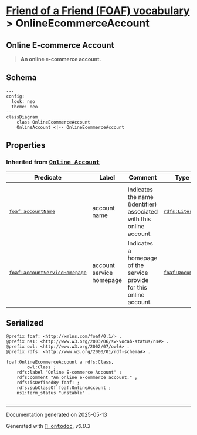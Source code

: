 # [Friend of a Friend (FOAF) vocabulary](../homepage.md) > OnlineEcommerceAccount

## Online E-commerce Account

> **An online e-commerce account.**

## Schema

```mermaid
---
config:
  look: neo
  theme: neo
---
classDiagram
    class OnlineEcommerceAccount
    OnlineAccount <|-- OnlineEcommerceAccount
```

## Properties

  
### Inherited from <kbd>[**Online Account**](../class/OnlineAccount.md.md)</kbd>
| Predicate | Label | Comment | Type |
| -------------------------------- | -------------------------------- | ------------------------------------ | ---- |
| |
|<kbd>[foaf:accountName](../property/accountName.md)</kbd> | account name | Indicates the name (identifier) associated with this online account. |<kbd>[rdfs:Literal](<http://www.w3.org/2000/01/rdf-schema#Literal>)</kbd> | |
|<kbd>[foaf:accountServiceHomepage](../property/accountServiceHomepage.md)</kbd> | account service homepage | Indicates a homepage of the service provide for this online account. |<kbd>[foaf:Document](../class/Document.md)</kbd> |



## Serialized

```ttl
@prefix foaf: <http://xmlns.com/foaf/0.1/> .
@prefix ns1: <http://www.w3.org/2003/06/sw-vocab-status/ns#> .
@prefix owl: <http://www.w3.org/2002/07/owl#> .
@prefix rdfs: <http://www.w3.org/2000/01/rdf-schema#> .

foaf:OnlineEcommerceAccount a rdfs:Class,
        owl:Class ;
    rdfs:label "Online E-commerce Account" ;
    rdfs:comment "An online e-commerce account." ;
    rdfs:isDefinedBy foaf: ;
    rdfs:subClassOf foaf:OnlineAccount ;
    ns1:term_status "unstable" .


```

---

Documentation generated on 2025-05-13

Generated with <kbd>[📑 ontodoc](https://github.com/StephaneBranly/ontodoc)</kbd>, *v0.0.3*